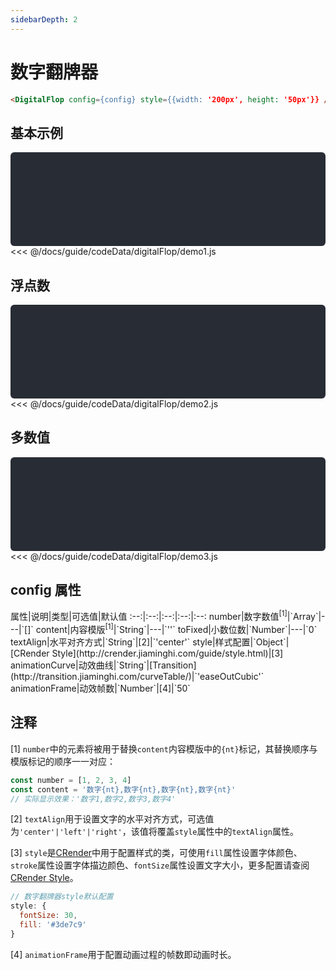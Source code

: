 ```yaml
---
sidebarDepth: 2
---
```


# 数字翻牌器

<vue-page-btn />

```html
<DigitalFlop config={config} style={{width: '200px', height: '50px'}} />
```

<click-to-copy :info="digitalFlopTag" />

## 基本示例

<div class="chart-container" style="height: 150px;">
  <for-digital-flop :data="digitalFlop1" />
</div>

<fold-box title="点击以展示/隐藏config数据">
<<< @/docs/guide/codeData/digitalFlop/demo1.js
</fold-box>

## 浮点数

<div class="chart-container" style="height: 150px;">
  <for-digital-flop :data="digitalFlop2" />
</div>

<fold-box title="点击以展示/隐藏config数据">
<<< @/docs/guide/codeData/digitalFlop/demo2.js
</fold-box>

## 多数值

<div class="chart-container" style="height: 150px;">
  <for-digital-flop :data="digitalFlop3" />
</div>

<fold-box title="点击以展示/隐藏config数据">
<<< @/docs/guide/codeData/digitalFlop/demo3.js
</fold-box>

## config 属性

<full-width-table>
属性|说明|类型|可选值|默认值
:--:|:--:|:--:|:--:|:--:
number|数字数值<sup>[1]</sup>|`Array<Number>`|---|`[]`
content|内容模版<sup>[1]</sup>|`String`|---|`''`
toFixed|小数位数|`Number`|---|`0`
textAlign|水平对齐方式|`String`|[2]|`'center'`
style|样式配置|`Object`|[CRender Style](http://crender.jiaminghi.com/guide/style.html)|[3]
animationCurve|动效曲线|`String`|[Transition](http://transition.jiaminghi.com/curveTable/)|`'easeOutCubic'`
animationFrame|动效帧数|`Number`|[4]|`50`
</full-width-table>

## 注释

[1] `number`中的元素将被用于替换`content`内容模版中的`{nt}`标记，其替换顺序与模版标记的顺序一一对应：

```js
const number = [1, 2, 3, 4]
const content = '数字{nt},数字{nt},数字{nt},数字{nt}'
// 实际显示效果：'数字1,数字2,数字3,数字4'
```

[2] `textAlign`用于设置文字的水平对齐方式，可选值为`'center'|'left'|'right'`，该值将覆盖`style`属性中的`textAlign`属性。

[3] `style`是[CRender](http://crender.jiaminghi.com)中用于配置样式的类，可使用`fill`属性设置字体颜色、`stroke`属性设置字体描边颜色、`fontSize`属性设置文字大小，更多配置请查阅[CRender Style](http://crender.jiaminghi.com/guide/style.html)。

```js
// 数字翻牌器style默认配置
style: {
  fontSize: 30,
  fill: '#3de7c9'
}
```

[4] `animationFrame`用于配置动画过程的帧数即动画时长。

<script>
import digitalFlop from './codeData/digitalFlop/index.js'

export default {
  data () {
    return {
      digitalFlopTag: `<DigitalFlop config={config} style={{width: '200px', height: '50px'}} />`,

      ...digitalFlop
    }
  }
}
</script>

<style>
.chart-container {
  position: relative;
  height: 300px;
  background-color: #282c34;
  overflow: hidden;
  border-radius: 6px;
  display: flex;
  justify-content: center;
  align-items: center;
  color: #7ec699;
  font-weight: bold;
}
</style>
